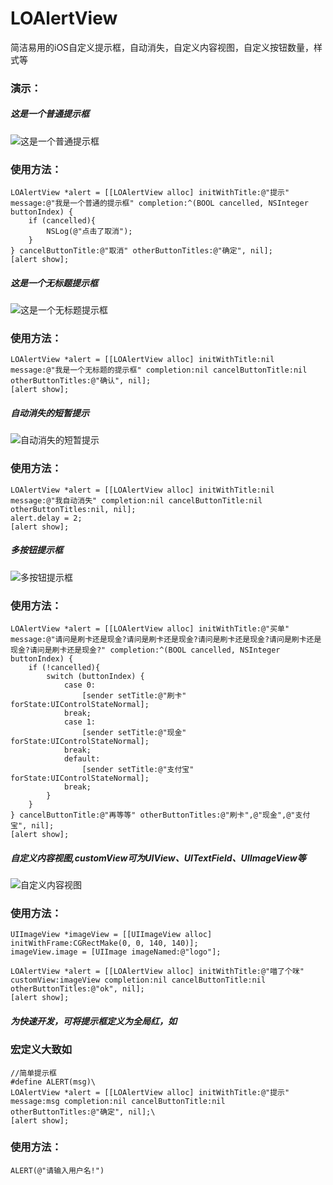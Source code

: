 # LOAlertView
简洁易用的iOS自定义提示框，自动消失，自定义内容视图，自定义按钮数量，样式等

### 演示：
##### 这是一个普通提示框

![这是一个普通提示框](https://github.com/laoou002/LOAlertView/blob/master/boke001.png)

### 使用方法：
```objc
LOAlertView *alert = [[LOAlertView alloc] initWithTitle:@"提示" message:@"我是一个普通的提示框" completion:^(BOOL cancelled, NSInteger buttonIndex) {
    if (cancelled){
        NSLog(@"点击了取消");
    }
} cancelButtonTitle:@"取消" otherButtonTitles:@"确定", nil];
[alert show];
```

##### 这是一个无标题提示框

![这是一个无标题提示框](https://github.com/laoou002/LOAlertView/blob/master/boke002.png)

### 使用方法：
```objc
LOAlertView *alert = [[LOAlertView alloc] initWithTitle:nil message:@"我是一个无标题的提示框" completion:nil cancelButtonTitle:nil otherButtonTitles:@"确认", nil];
[alert show];
```

##### 自动消失的短暂提示

![自动消失的短暂提示](https://github.com/laoou002/LOAlertView/blob/master/boke003.png)

### 使用方法：
```objc
LOAlertView *alert = [[LOAlertView alloc] initWithTitle:nil message:@"我自动消失" completion:nil cancelButtonTitle:nil otherButtonTitles:nil, nil];
alert.delay = 2;
[alert show];
```


##### 多按钮提示框

![多按钮提示框](https://github.com/laoou002/LOAlertView/blob/master/boke004.png)

### 使用方法：
```objc
LOAlertView *alert = [[LOAlertView alloc] initWithTitle:@"买单" message:@"请问是刷卡还是现金?请问是刷卡还是现金?请问是刷卡还是现金?请问是刷卡还是现金?请问是刷卡还是现金?" completion:^(BOOL cancelled, NSInteger buttonIndex) {
    if (!cancelled){
        switch (buttonIndex) {
            case 0:
                [sender setTitle:@"刷卡" forState:UIControlStateNormal];
            break;
            case 1:
                [sender setTitle:@"现金" forState:UIControlStateNormal];
            break;
            default:
                [sender setTitle:@"支付宝" forState:UIControlStateNormal];
            break;
        }
    }
} cancelButtonTitle:@"再等等" otherButtonTitles:@"刷卡",@"现金",@"支付宝", nil];
[alert show];
```

##### 自定义内容视图,customView可为UIView、UITextField、UIImageView等

![自定义内容视图](https://github.com/laoou002/LOAlertView/blob/master/boke005.png)

### 使用方法：
```objc
UIImageView *imageView = [[UIImageView alloc] initWithFrame:CGRectMake(0, 0, 140, 140)];
imageView.image = [UIImage imageNamed:@"logo"];
            
LOAlertView *alert = [[LOAlertView alloc] initWithTitle:@"喵了个咪" customView:imageView completion:nil cancelButtonTitle:nil otherButtonTitles:@"ok", nil];
[alert show];
```

##### 为快速开发，可将提示框定义为全局红，如

### 宏定义大致如
```objc
//简单提示框
#define ALERT(msg)\
LOAlertView *alert = [[LOAlertView alloc] initWithTitle:@"提示" message:msg completion:nil cancelButtonTitle:nil     otherButtonTitles:@"确定", nil];\
[alert show];
```

### 使用方法：
```objc
ALERT(@"请输入用户名!")
```
